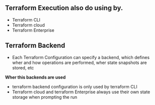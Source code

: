 ## Terraform Execution also do using by.
- Terraform CLI
- Terraform cloud
- Terraform Enterprise

## Terraform Backend 

- Each Terraform Configuration can specify a backend, which defines wher and how operations are performed, wher state snapshots are stored, etc

**Wher this backends are used**
- terraform backend configuration is only used by terraform CLI
- Terraform cloud and terraform Enterprise always use their own state storage when prompting the run 
